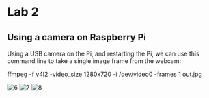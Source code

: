 # Lab 2
## Using a camera on Raspberry Pi
Using a USB camera on the Pi, and restarting the Pi, we can use this command line to take a single image frame from the webcam:

ffmpeg -f v4l2 -video_size 1280x720 -i /dev/video0 -frames 1 out.jpg

![6](https://user-images.githubusercontent.com/68234338/158932115-c4ab79fd-06dc-4b08-ad84-4f47a7e80803.jpg)
![7](https://user-images.githubusercontent.com/68234338/158932117-00e8978f-77d4-4b77-815e-0fbecc002963.jpg)
![8](https://user-images.githubusercontent.com/68234338/158932118-a956f291-5868-4f16-8a08-e38c17b29311.jpg)
